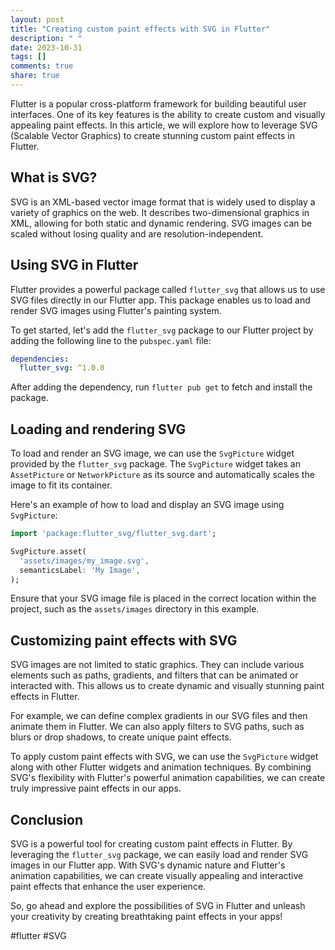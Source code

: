 ```yaml
---
layout: post
title: "Creating custom paint effects with SVG in Flutter"
description: " "
date: 2023-10-31
tags: []
comments: true
share: true
---
```


Flutter is a popular cross-platform framework for building beautiful user interfaces. One of its key features is the ability to create custom and visually appealing paint effects. In this article, we will explore how to leverage SVG (Scalable Vector Graphics) to create stunning custom paint effects in Flutter.

## What is SVG?

SVG is an XML-based vector image format that is widely used to display a variety of graphics on the web. It describes two-dimensional graphics in XML, allowing for both static and dynamic rendering. SVG images can be scaled without losing quality and are resolution-independent.

## Using SVG in Flutter

Flutter provides a powerful package called `flutter_svg` that allows us to use SVG files directly in our Flutter app. This package enables us to load and render SVG images using Flutter's painting system.

To get started, let's add the `flutter_svg` package to our Flutter project by adding the following line to the `pubspec.yaml` file:

```yaml
dependencies:
  flutter_svg: ^1.0.0
```

After adding the dependency, run `flutter pub get` to fetch and install the package.

## Loading and rendering SVG

To load and render an SVG image, we can use the `SvgPicture` widget provided by the `flutter_svg` package. The `SvgPicture` widget takes an `AssetPicture` or `NetworkPicture` as its source and automatically scales the image to fit its container.

Here's an example of how to load and display an SVG image using `SvgPicture`:

```dart
import 'package:flutter_svg/flutter_svg.dart';

SvgPicture.asset(
  'assets/images/my_image.svg',
  semanticsLabel: 'My Image',
);
```

Ensure that your SVG image file is placed in the correct location within the project, such as the `assets/images` directory in this example.

## Customizing paint effects with SVG

SVG images are not limited to static graphics. They can include various elements such as paths, gradients, and filters that can be animated or interacted with. This allows us to create dynamic and visually stunning paint effects in Flutter.

For example, we can define complex gradients in our SVG files and then animate them in Flutter. We can also apply filters to SVG paths, such as blurs or drop shadows, to create unique paint effects.

To apply custom paint effects with SVG, we can use the `SvgPicture` widget along with other Flutter widgets and animation techniques. By combining SVG's flexibility with Flutter's powerful animation capabilities, we can create truly impressive paint effects in our apps.

## Conclusion

SVG is a powerful tool for creating custom paint effects in Flutter. By leveraging the `flutter_svg` package, we can easily load and render SVG images in our Flutter app. With SVG's dynamic nature and Flutter's animation capabilities, we can create visually appealing and interactive paint effects that enhance the user experience.

So, go ahead and explore the possibilities of SVG in Flutter and unleash your creativity by creating breathtaking paint effects in your apps!

#flutter #SVG